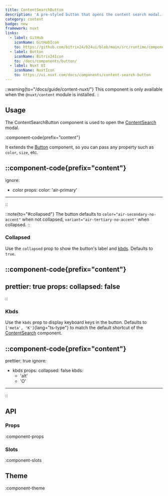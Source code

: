 ```yaml
---
title: ContentSearchButton
description: 'A pre-styled button that opens the content search modal.'
category: content
badge: new
framework: nuxt
links:
  - label: GitHub
    iconName: GitHubIcon
    to: https://github.com/bitrix24/b24ui/blob/main/src/runtime/components/content/ContentSearchButton.vue
  - label: Button
    iconName: Bitrix24Icon
    to: /docs/components/button/
  - label: Nuxt UI
    iconName: NuxtIcon
    to: https://ui.nuxt.com/docs/components/content-search-button
---
```


::warning{to="/docs/guide/content-nuxt/"}
This component is only available when the `@nuxt/content` module is installed.
::

## Usage

The ContentSearchButton component is used to open the [ContentSearch](/docs/components/content-search/) modal.

:component-code{prefix="content"}

It extends the [Button](/docs/components/button/) component, so you can pass any property such as `color`, `size`, etc.

::component-code{prefix="content"}
---
ignore:
  - color
props:
  color: 'air-primary'
---
::

::note{to="#collapsed"}
The button defaults to `color="air-secondary-no-accent"` when not collapsed, `variant="air-tertiary-no-accent"` when collapsed.
::

### Collapsed

Use the `collapsed` prop to show the button's label and [kbds](#kbds). Defaults to `true`.

::component-code{prefix="content"}
---
prettier: true
props:
  collapsed: false
---
::

### Kbds

Use the `kbds` prop to display keyboard keys in the button. Defaults to `['meta', 'K']`{lang="ts-type"} to match the default shortcut of the [ContentSearch](/docs/components/content-search/#shortcut) component.

::component-code{prefix="content"}
---
prettier: true
ignore:
  - kbds
props:
  collapsed: false
  kbds:
    - 'alt'
    - 'O'
---
::

## API

### Props

:component-props

### Slots

:component-slots

## Theme

:component-theme
